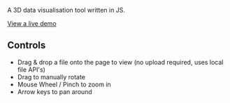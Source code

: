 A 3D data visualisation tool written in JS.

[View a live demo](https://domblack.github.io/DataVisualisationJS/demo.html)

## Controls
 * Drag & drop a file onto the page to view (no upload required, uses local file API's)
 * Drag to manually rotate
 * Mouse Wheel / Pinch to zoom in
 * Arrow keys to pan around

